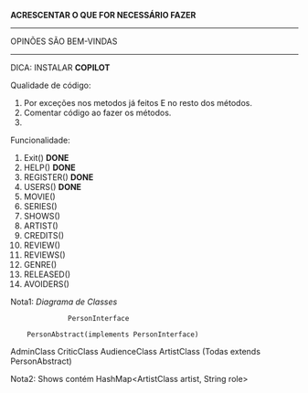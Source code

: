 **ACRESCENTAR O QUE FOR NECESSÁRIO FAZER**

********************
OPINÕES SÃO BEM-VINDAS
********************

DICA: INSTALAR **COPILOT**

Qualidade de código:
1. Por exceções nos metodos já feitos E no resto dos métodos.
2. Comentar código ao fazer os métodos.
3. 

Funcionalidade:
1. Exit() **DONE**
2. HELP() **DONE**
3. REGISTER() **DONE**
4. USERS() **DONE**
5. MOVIE() 
6. SERIES()
7. SHOWS()
8. ARTIST()
9. CREDITS()
10. REVIEW()
11. REVIEWS()
12. GENRE()
13. RELEASED()
14. AVOIDERS()


Nota1: *Diagrama de Classes*

                  PersonInterface

        PersonAbstract(implements PersonInterface)
        
AdminClass CriticClass AudienceClass ArtistClass (Todas extends PersonAbstract) 
 
Nota2: Shows contém HashMap<ArtistClass artist, String role> 

